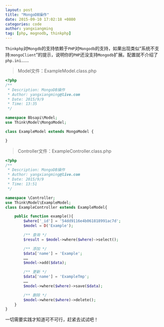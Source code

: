 ```yaml
---
layout: post
title: "MongoDB操作"
date: 2015-09-10 17:02:18 +0800
categories: code
author: yangxiangming
tag: [php, mognodb, thinkphp]
---
```


`Thinkphp`对`Mongdb`的支持依赖于`PHP`对`Mongodb`的支持，如果出现类似“系统不支持:`mongoClient`”的提示，说明你的`PHP`还没支持`Mongodb`扩展。配置就不介绍了`php.ini`……
<!-- more -->
> Model文件：ExampleModel.class.php

```php
<?php
/**
 * Description: MongoDB操作
 * Author: yangxiangming@live.com
 * Date: 2015/9/9
 * Time: 13:35
 */

namespace Bbsapi\Model;
use Think\Model\MongoModel;

class ExampleModel extends MongoModel {

}
```
> Controller文件：ExampleController.class.php

```php
<?php
/**
 * Description: MongoDB操作
 * Author: yangxiangming@live.com
 * Date: 2015/9/9
 * Time: 13:51
 */

namespace \Controller;
use Think\Model\ExampleModel;
class ExampleController extends ExampleModel{

    public function example(){
        $where['_id'] = '54dd9116e4b061818991ac7d';
        $model = D('Example');

        /** 查询 */
        $result = $model->where($where)->select();

        /** 添加 */
        $data['name'] = 'Example';
        ……
        $model->add($data);

        /** 更新 */
        $data['name'] = 'ExampleTmp';
        ……
        $model->where($where)->save($data);

        /** 删除 */
        $model->where($where)->delete();
    }
}
```
一切需要实践才知道可不可行，赶紧去试试吧！
